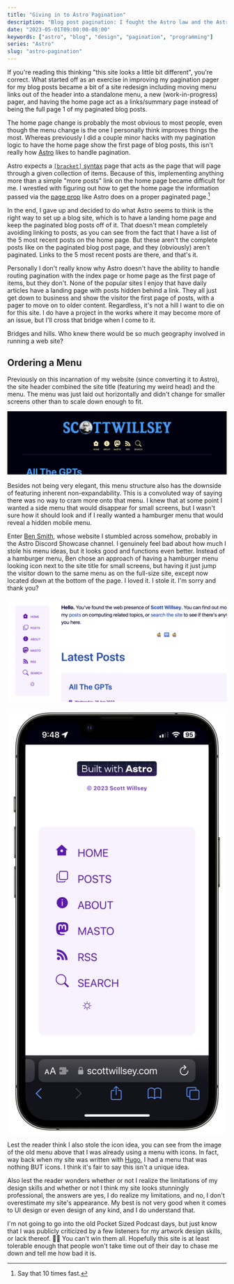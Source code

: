 ```yaml
---
title: "Giving in to Astro Pagination"
description: "Blog post pagination: I fought the Astro law and the Astro law won."
date: "2023-05-01T09:00:00-08:00"
keywords: ["astro", "blog", "design", "pagination", "programming"]
series: "Astro"
slug: "astro-pagination"
---
```


If you're reading this thinking "this site looks a little bit different", you're correct. What started off as an exercise in improving my pagination pager for my blog posts became a bit of a site redesign including moving menu links out of the header into a standalone menu, a new (work-in-progress) pager, and having the home page act as a links/summary page instead of being the full page 1 of my paginated blog posts.

The home page change is probably the most obvious to most people, even though the menu change is the one I personally think improves things the most. Whereas previously I did a couple minor hacks with my pagination logic to have the home page show the first page of blog posts, this isn't really how [Astro](https://astro.build) likes to handle pagination.

Astro expects a [`[bracket]` syntax](https://docs.astro.build/en/core-concepts/routing/#pagination) page that acts as the page that will page through a given collection of items. Because of this, implementing anything more than a simple "more posts" link on the home page became difficult for me. I wrestled with figuring out how to get the home page the information passed via the [page prop](https://docs.astro.build/en/core-concepts/routing/#the-page-prop) like Astro does on a proper paginated page.[^1]

In the end, I gave up and decided to do what Astro seems to think is the right way to set up a blog site, which is to have a landing home page and keep the paginated blog posts off of it. That doesn't mean completely avoiding linking to posts, as you can see from the fact that I have a list of the 5 most recent posts on the home page. But these aren't the complete posts like on the paginated blog post page, and they (obviously) aren't paginated. Links to the 5 most recent posts are there, and that's it.

Personally I don't really know why Astro doesn't have the ability to handle routing pagination with the index page or home page as the first page of items, but they don't. None of the popular sites I enjoy that have daily articles have a landing page with posts hidden behind a link. They all just get down to business and show the visitor the first page of posts, with a pager to move on to older content. Regardless, it's not a hill I want to die on for this site. I do have a project in the works where it may become more of an issue, but I'll cross that bridge when I come to it.

Bridges and hills. Who knew there would be so much geography involved in running a web site?

## Ordering a Menu

Previously on this incarnation of my website (since converting it to Astro), the site header combined the site title (featuring my weird head) and the menu. The menu was just laid out horizontally and didn't change for smaller screens other than to scale down enough to fit.

[![The old site menu](../../assets/images/posts/MenuOld-3E56C990-7E39-4697-A776-5214ED13CCAE.png)](/images/posts/MenuOld-3E56C990-7E39-4697-A776-5214ED13CCAE.jpg)

Besides not being very elegant, this menu structure also has the downside of featuring inherent non-expandability. This is a convoluted way of saying there was no way to cram more onto that menu. I knew that at some point I wanted a side menu that would disappear for small screens, but I wasn't sure how it should look and if I really wanted a hamburger menu that would reveal a hidden mobile menu.

Enter [Ben Smith](https://bensmith.sh), whose website I stumbled across somehow, probably in the Astro Discord Showcase channel. I genuinely feel bad about how much I stole his menu ideas, but it looks good and functions even better. Instead of a hamburger menu, Ben chose an approach of having a hamburger menu looking icon next to the site title for small screens, but having it just jump the visitor down to the same menu as on the full-size site, except now located down at the bottom of the page. I loved it. I stole it. I'm sorry and thank you?

[![Side menu in full-size site view](../../assets/images/posts/MenuNew-3E56C990-7E39-4697-A776-5214ED13CCAE.png)](/images/posts/MenuNew-3E56C990-7E39-4697-A776-5214ED13CCAE.jpg)

[![Menu moved to the bottom of the page in responsive mode](../../assets/images/posts/MenuResponsive-3E56C990-7E39-4697-A776-5214ED13CCAE.png)](/images/posts/MenuResponsive-3E56C990-7E39-4697-A776-5214ED13CCAE.jpg)

Lest the reader think I also stole the icon idea, you can see from the image of the old menu above that I was already using a menu with icons. In fact, way back when my site was written with [Hugo](https://gohugo.io), I had a menu that was nothing BUT icons. I think it's fair to say this isn't a unique idea.

Also lest the reader wonders whether or not I realize the limitations of my design skills and whether or not I think my site looks stunningly professional, the answers are yes, I do realize my limitations, and no, I don't overestimate my site's appearance. My best is not very good when it comes to UI design or even design of any kind, and I do understand that.

I'm not going to go into the old Pocket Sized Podcast days, but just know that I was publicly criticized by a few listeners for my artwork design skills, or lack thereof. 🤷‍♂️ You can't win them all. Hopefully this site is at least tolerable enough that people won't take time out of their day to chase me down and tell me how bad it is.

[^1]: Say that 10 times fast.
